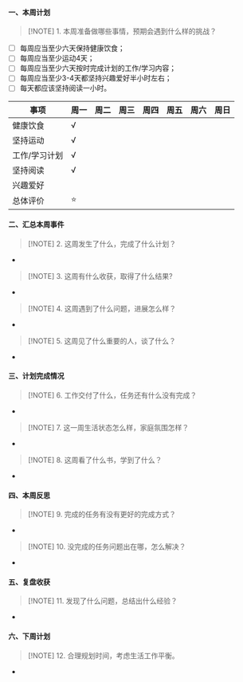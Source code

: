 #### 一、本周计划
> [!NOTE] 1. 本周准备做哪些事情，预期会遇到什么样的挑战？

- [ ] 每周应当至少六天保持健康饮食；
- [ ] 每周应当至少运动4天；
- [ ] 每周应当至少六天按时完成计划的工作/学习内容；
- [ ] 每周应当至少3-4天都坚持兴趣爱好半小时左右；
- [ ] 每天都应该坚持阅读一小时。

| 事项      | 周一  | 周二  | 周三  | 周四  | 周五  | 周六  | 周日  |
| ------- | --- | --- | --- | --- | --- | --- | --- |
| 健康饮食    | √   |     |     |     |     |     |     |
| 坚持运动    | √   |     |     |     |     |     |     |
| 工作/学习计划 | √   |     |     |     |     |     |     |
| 坚持阅读    | √   |     |     |     |     |     |     |
| 兴趣爱好    |     |     |     |     |     |     |     |
| 总体评价    | ⭐️  |     |     |     |     |     |     |

#### 二、汇总本周事件
> [!NOTE] 2. 这周发生了什么，完成了什么计划？
* 
> [!NOTE] 3. 这周有什么收获，取得了什么结果?
* 
> [!NOTE] 4. 这周遇到了什么问题，进展怎么样？
* 
> [!NOTE] 5. 这周见了什么重要的人，谈了什么？
* 

#### 三、计划完成情况
> [!NOTE] 6. 工作交付了什么，任务还有什么没有完成？
* 
> [!NOTE] 7. 这一周生活状态怎么样，家庭氛围怎样？
* 
> [!NOTE] 8. 这周看了什么书，学到了什么？
* 

#### 四、本周反思
> [!NOTE] 9. 完成的任务有没有更好的完成方式？
* 
> [!NOTE] 10. 没完成的任务问题出在哪，怎么解决？
* 

#### 五、复盘收获
> [!NOTE] 11. 发现了什么问题，总结出什么经验？
* 

#### 六、下周计划
> [!NOTE] 12. 合理规划时间，考虑生活工作平衡。
* 
